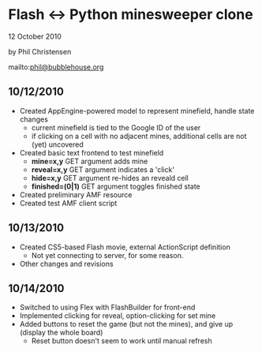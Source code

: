 Flash <-> Python minesweeper clone
==================================

12 October 2010

by Phil Christensen

mailto:phil@bubblehouse.org

10/12/2010
-------------
* Created AppEngine-powered model to represent minefield, handle state changes
    - current minefield is tied to the Google ID of the user
    - if clicking on a cell with no adjacent mines, additional cells are not (yet) uncovered
* Created basic text frontend to test minefield
    - **mine=x,y** GET argument adds mine
    - **reveal=x,y** GET argument indicates a 'click'
    - **hide=x,y** GET argument re-hides an reveald cell
    - **finished=(0|1)** GET argument toggles finished state
* Created preliminary AMF resource
* Created test AMF client script

10/13/2010
----------
* Created CS5-based Flash movie, external ActionScript definition
    - Not yet connecting to server, for some reason.
* Other changes and revisions

10/14/2010
----------
* Switched to using Flex with FlashBuilder for front-end
* Implemented clicking for reveal, option-clicking for set mine
* Added buttons to reset the game (but not the mines), and give up (display the whole board)
	- Reset button doesn't seem to work until manual refresh